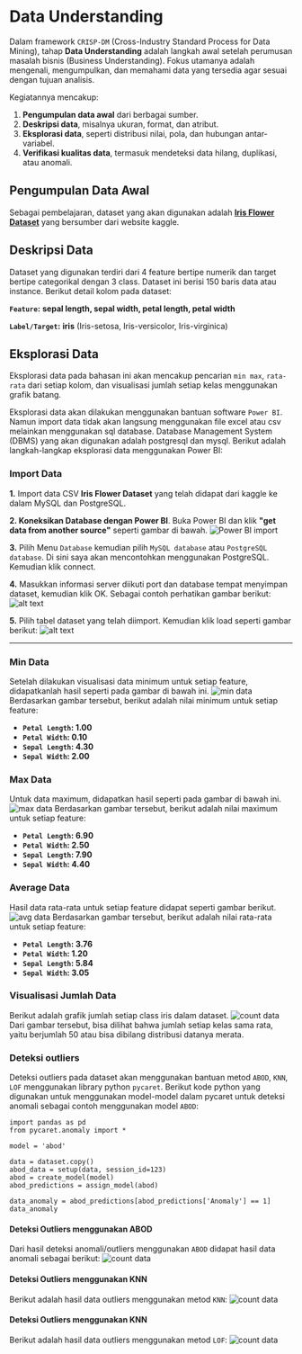 # Data Understanding

Dalam framework `CRISP-DM` (Cross-Industry Standard Process for Data Mining), tahap **Data Understanding** adalah langkah awal setelah perumusan masalah bisnis (Business Understanding). Fokus utamanya adalah mengenali, mengumpulkan, dan memahami data yang tersedia agar sesuai dengan tujuan analisis.

Kegiatannya mencakup:

1. **Pengumpulan data awal** dari berbagai sumber.
2. **Deskripsi data**, misalnya ukuran, format, dan atribut.
3. **Eksplorasi data**, seperti distribusi nilai, pola, dan hubungan antar-variabel.
4. **Verifikasi kualitas data**, termasuk mendeteksi data hilang, duplikasi, atau anomali.

## Pengumpulan Data Awal

Sebagai pembelajaran, dataset yang akan digunakan adalah [**Iris Flower Dataset**](https://www.kaggle.com/datasets/arshid/iris-flower-dataset?select=IRIS.csv) yang bersumber dari website kaggle.

## Deskripsi Data

Dataset yang digunakan terdiri dari 4 feature bertipe numerik dan target bertipe categorikal dengan 3 class. Dataset ini berisi 150 baris data atau instance. Berikut detail kolom pada dataset:

**`Feature`:**
**sepal length, sepal width, petal length, petal width**

**`Label/Target`:**
**iris** (Iris-setosa, Iris-versicolor, Iris-virginica)

## **Eksplorasi Data**

Eksplorasi data pada bahasan ini akan mencakup pencarian `min max`, `rata-rata` dari setiap kolom, dan visualisasi jumlah setiap kelas menggunakan grafik batang.

Eksplorasi data akan dilakukan menggunakan bantuan software `Power BI`. Namun import data tidak akan langsung menggunakan file excel atau csv melainkan menggunakan sql database. Database Management System (DBMS) yang akan digunakan adalah postgresql dan mysql. Berikut adalah langkah-langkap eksplorasi data menggunakan Power BI:

### **Import Data**

**1.** Import data CSV **Iris Flower Dataset** yang telah didapat dari kaggle ke dalam MySQL dan PostgreSQL.

**2. Koneksikan Database dengan Power BI**. Buka Power BI dan klik **"get data from another source"** seperti gambar di bawah.
![Power BI import](img/data-understanding/get-data.png 'Optional Title Text')

**3.** Pilih Menu `Database` kemudian pilih `MySQL database` atau `PostgreSQL database`. Di sini saya akan mencontohkan menggunakan PostgreSQL. Kemudian klik connect.

**4.** Masukkan informasi server diikuti port dan database tempat menyimpan dataset, kemudian klik OK. Sebagai contoh perhatikan gambar berikut:
![alt text](img/data-understanding/postgre-db.png 'Optional Title Text')

**5.** Pilih tabel dataset yang telah diimport. Kemudian klik load seperti gambar berikut:
![alt text](img/data-understanding/table-db.png 'Optional Title Text')

---

### **Min Data**

Setelah dilakukan visualisasi data minimum untuk setiap feature, didapatkanlah hasil seperti pada gambar di bawah ini.
![min data](img/data-understanding/min.png 'Optional Title Text')
Berdasarkan gambar tersebut, berikut adalah nilai minimum untuk setiap feature:

- **`Petal Length`: 1.00**
- **`Petal Width`: 0.10**
- **`Sepal Length`: 4.30**
- **`Sepal Width`: 2.00**

### **Max Data**

Untuk data maximum, didapatkan hasil seperti pada gambar di bawah ini.
![max data](img/data-understanding/max.png 'Optional Title Text')
Berdasarkan gambar tersebut, berikut adalah nilai maximum untuk setiap feature:

- **`Petal Length`: 6.90**
- **`Petal Width`: 2.50**
- **`Sepal Length`: 7.90**
- **`Sepal Width`: 4.40**

### **Average Data**

Hasil data rata-rata untuk setiap feature didapat seperti gambar berikut.
![avg data](img/data-understanding/avg.png 'Optional Title Text')
Berdasarkan gambar tersebut, berikut adalah nilai rata-rata untuk setiap feature:

- **`Petal Length`: 3.76**
- **`Petal Width`: 1.20**
- **`Sepal Length`: 5.84**
- **`Sepal Width`: 3.05**

### **Visualisasi Jumlah Data**

Berikut adalah grafik jumlah setiap class iris dalam dataset.
![count data](img/data-understanding/count.png 'Optional Title Text')
Dari gambar tersebut, bisa dilihat bahwa jumlah setiap kelas sama rata, yaitu berjumlah 50 atau bisa dibilang distribusi datanya merata.

### **Deteksi outliers**

Deteksi outliers pada dataset akan menggunakan bantuan metod `ABOD`, `KNN`, `LOF` menggunakan library python `pycaret`. Berikut kode python yang digunakan untuk menggunakan model-model dalam pycaret untuk deteksi anomali sebagai contoh menggunakan model `ABOD`:

```
import pandas as pd
from pycaret.anomaly import *

model = 'abod'

data = dataset.copy()
abod_data = setup(data, session_id=123)
abod = create_model(model)
abod_predictions = assign_model(abod)

data_anomaly = abod_predictions[abod_predictions['Anomaly'] == 1]
data_anomaly
```

#### **Deteksi Outliers menggunakan ABOD**

Dari hasil deteksi anomali/outliers menggunakan `ABOD` didapat hasil data anomali sebagai berikut:
![count data](img/data-understanding/abod-anomaly.png 'Optional Title Text')

#### **Deteksi Outliers menggunakan KNN**

Berikut adalah hasil data outliers menggunakan metod `KNN`:
![count data](img/data-understanding/knn.png 'Optional Title Text')

#### **Deteksi Outliers menggunakan KNN**

Berikut adalah hasil data outliers menggunakan metod `LOF`:
![count data](img/data-understanding/lof.png 'Optional Title Text')
